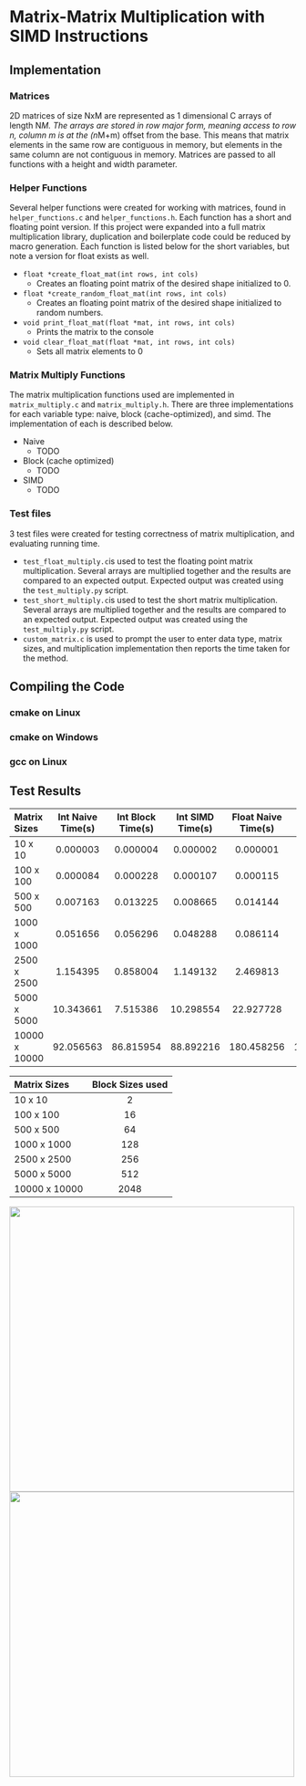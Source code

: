 # Matrix-Matrix Multiplication with SIMD Instructions



## Implementation 

### Matrices
2D matrices of size NxM are represented as 1 dimensional C arrays of length N*M. The arrays are stored in row major form, meaning access to row n, column m is at the (n*M+m) offset from the base. This means that matrix elements in the same row are contiguous in memory, but elements in the same column are not contiguous in memory. Matrices are passed to all functions with a height and width parameter.

### Helper Functions
Several helper functions were created for working with matrices, found in `helper_functions.c` and `helper_functions.h`.  Each function has a short and floating point version. If this project were expanded into a full matrix multiplication library, duplication and  boilerplate code could be reduced by macro generation. Each function is listed below for the short variables, but note a version for float exists as well.

 - `float *create_float_mat(int rows, int cols)`
	 - Creates an floating point matrix of the desired shape initialized to 0.
 - `float *create_random_float_mat(int rows, int cols)`
	 - Creates an floating point matrix of the desired shape initialized to random numbers.
 - `void print_float_mat(float *mat, int rows, int cols)`
	 - Prints the matrix to the console
 - `void clear_float_mat(float *mat, int rows, int cols)`
	 - Sets all matrix elements to 0

### Matrix Multiply Functions
The matrix multiplication functions used are implemented in `matrix_multiply.c` and `matrix_multiply.h`. There are three implementations for each variable type: naive, block (cache-optimized), and simd. The implementation of each is described below.

- Naive
	- TODO
- Block (cache optimized)
	- TODO
- SIMD
	- TODO

### Test files

3 test files were created for testing correctness of matrix multiplication, and evaluating running time.

- `test_float_multiply.c`is used to test the floating point matrix multiplication. Several arrays are multiplied together and the results are compared to an expected output. Expected output was created using the `test_multiply.py` script.
- `test_short_multiply.c`is used to test the short matrix multiplication. Several arrays are multiplied together and the results are compared to an expected output. Expected output was created using the `test_multiply.py` script.
- `custom_matrix.c` is used to prompt the user to enter data type, matrix sizes, and multiplication implementation then reports the time taken for the method.

## Compiling the Code

### cmake on Linux

### cmake on Windows

### gcc on Linux

## Test Results

| Matrix Sizes  | Int Naive Time(s)	| Int Block Time(s) |	Int SIMD Time(s) |	Float Naive Time(s) |	Float Block Time(s) |	Float SIMD Time(s) |	 
| :---          |  :----:   |  :----:   |  :----:  |   :----:   |   :----:   |   :----:   | 
| 10 x 10	      | 0.000003	| 0.000004	|0.000002	 | 0.000001	  | 0.000005	 | 0.000002   |
| 100 x 100	    | 0.000084	| 0.000228	|0.000107	 | 0.000115	  | 0.000251	 | 0.000141   |
| 500 x 500	    | 0.007163	| 0.013225	|0.008665	 | 0.014144	  | 0.011825	 | 0.015499   |
| 1000 x 1000   |	0.051656	| 0.056296	|0.048288	 | 0.086114	  | 0.087645	 | 0.087941   |
| 2500 x 2500   |	1.154395	| 0.858004	|1.149132	 | 2.469813	  | 1.820505	 | 2.411928   |
| 5000 x 5000   |	10.343661	| 7.515386	|10.298554 | 22.927728  | 14.501678	 | 22.057715  |
| 10000 x 10000 |	92.056563	| 86.815954	|88.892216 | 180.458256 | 175.796184 | 161.798321 |

| Matrix Sizes  | Block Sizes used	| 
| :---          |  :----:   | 
| 10 x 10	      | 2 |
| 100 x 100	    | 16	| 
| 500 x 500	    | 64	|
| 1000 x 1000   |	128	| 
| 2500 x 2500   |	256	| 
| 5000 x 5000   |	512	| 
| 10000 x 10000 | 2048 | 
<img src="https://media.discordapp.net/attachments/366025595257225229/810259659239718920/unknown.png" width="500">

<img src="https://media.discordapp.net/attachments/366025595257225229/810259773479714816/unknown.png" width="500">
